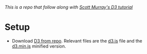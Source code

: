 *This is a repo that follow along with [Scott Murray's D3 tutorial](http://alignedleft.com/tutorials)*

# Setup
* Download [D3 from repo](https://github.com/mbostock/d3). Relevant files are the [d3.js](https://github.com/mbostock/d3/blob/master/d3.js) file and the [d3.min.js](https://github.com/mbostock/d3/blob/master/d3.min.js) minified version. 
